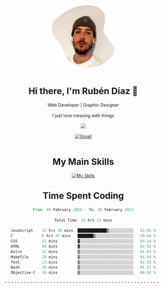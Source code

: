 <div align="center">
	<img height=200 width=200 src="./.img/yo_github_pfp.png" alt="Rubén Díaz" width=200/><br><br>
	
	
 # Hi there, I'm Rubén Díaz 👋

  Web Developer | Graphic Designer
  <br>
  <br>
  I just love messing with things
  <br>
  <br>
  <a href="https://www.github.com/rubendiazzz" target="_blank" rel="noreferrer"><img
src="https://img.shields.io/github/followers/rubendiazzz?logo=github&style=for-the-badge&color=red" /></a>


  <a href="mailto:rubendfraga@gmail.com">![Gmail](https://img.shields.io/badge/Gmail-D14836?style=for-the-badge&logo=gmail&logoColor=white)</a><br><br>

  # My Main Skills
  [![My Skills](https://skillicons.dev/icons?i=js,html,css,tailwind,c,cpp,cs,react,nextjs,astro,mysql,mongo)](https://skillicons.dev)

# Time Spent Coding
<!--START_SECTION:waka-->

```rust
From: 08 February 2024 - To: 26 February 2024

Total Time: 29 hrs 12 mins

JavaScript    15 hrs 50 mins  █████████████▒░░░░░░░░░░░   53.95 %
C             8 hrs 45 mins   ███████▒░░░░░░░░░░░░░░░░░   29.84 %
CSS           55 mins         ▓░░░░░░░░░░░░░░░░░░░░░░░░   03.14 %
HTML          49 mins         ▓░░░░░░░░░░░░░░░░░░░░░░░░   02.82 %
Astro         32 mins         ▒░░░░░░░░░░░░░░░░░░░░░░░░   01.87 %
Makefile      28 mins         ▒░░░░░░░░░░░░░░░░░░░░░░░░   01.64 %
Text          23 mins         ▒░░░░░░░░░░░░░░░░░░░░░░░░   01.32 %
Bash          18 mins         ▒░░░░░░░░░░░░░░░░░░░░░░░░   01.03 %
Objective-C   16 mins         ▒░░░░░░░░░░░░░░░░░░░░░░░░   00.92 %
```

<!--END_SECTION:waka-->
</div>
-
-
-
-
-
-
-
-
-
-
-
-
-
-
-
-
-
-
-
-
-
-
-
-
-
-
-
-
-
-
-
-
-
-
-
-
-
-
-
-
-
-
-
-
-
-
-
-
